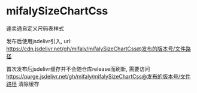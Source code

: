 # mifalySizeChartCss
速卖通自定义尺码表样式

发布后使用jsdelivr引入, url: https://cdn.jsdelivr.net/gh/mifaly/mifalySizeChartCss@发布的版本号/文件路径

首次发布后jsdelivr缓存并不会随仓库release而刷新, 需要访问 https://purge.jsdelivr.net/gh/mifaly/mifalySizeChartCss@发布的版本号/文件路径 清除缓存
